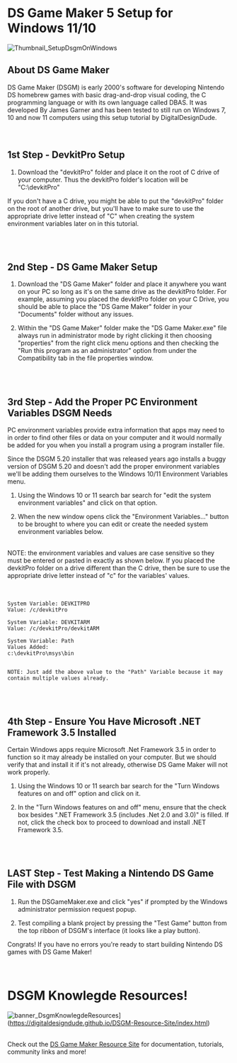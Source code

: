 # DS Game Maker 5 Setup for Windows 11/10

![Thumbnail_SetupDsgmOnWindows](https://user-images.githubusercontent.com/106634287/172290113-be6cfb1b-8691-4e6e-a118-03230c9ca70b.png)


## About DS Game Maker

DS Game Maker (DSGM) is early 2000's software for developing Nintendo DS homebrew games with basic drag-and-drop visual coding, the C programming language or with its own language called DBAS. It was developed By James Garner and has been tested to still run on Windows 7, 10 and now 11 computers using this setup tutorial by DigitalDesignDude.
<br>
<br>
<br>



## 1st Step - DevkitPro Setup
  1. Download the "devkitPro" folder and place it on the root of C drive of your computer. Thus the devkitPro folder's location will be "C:\devkitPro"
	
If you don't have a C drive, you might be able to put the "devkitPro" folder on the root of another drive, but you'll have to make sure to use the appropriate drive letter instead of "C" when creating the system environment variables later on in this tutorial. 

<br>
<br>



## 2nd Step - DS Game Maker Setup

  1. Download the "DS Game Maker" folder and place it anywhere you want on your PC so long as it's on the same drive as the devkitPro folder. For example, assuming you placed the devkitPro folder on your C Drive, you should be able to place the "DS Game Maker" folder in your "Documents" folder without any issues. 
	
  2. Within the "DS Game Maker" folder make the "DS Game Maker.exe" file always  run in administrator mode by right clicking it then choosing "properties" from the right click menu options and then checking the "Run this program as an administrator" option from under the Compatibility tab in the file properties window.
<br>
<br>



## 3rd Step - Add the Proper PC Environment Variables DSGM Needs

PC environment variables provide extra information that apps may need to in order to find other files or data on your computer and it would normally be added for you when you install a program using a program installer file.

Since the DSGM 5.20 installer that was released years ago installs a buggy version of DSGM 5.20 and doesn't add the proper environment variables we'll be adding them ourselves to the Windows 10/11 Environment Variables menu.
<br>
  1. Using the Windows 10 or 11 search bar search for "edit the system environment variables"  and click on that option.
  
  2.  When the new window opens click the "Environment Variables..." button to be brought to where you can edit or create the needed system environment variables below.

<br>
NOTE: the environment variables and values are case sensitive so they must be entered or pasted in exactly as shown below. If you placed the devkitPro folder on a drive different than the C drive, then be sure to use the appropriate drive letter instead of "c" for the variables' values.
<br>
<br>
<br>
	
	System Variable: DEVKITPRO
	Value: /c/devkitPro
	
	System Variable: DEVKITARM
	Value: /c/devkitPro/devkitARM
	
	System Variable: Path
	Values Added:
	c:\devkitPro\msys\bin

	
	NOTE: Just add the above value to the "Path" Variable because it may contain multiple values already.
	
<br>
<br>

## 4th Step - Ensure You Have Microsoft .NET Framework 3.5 Installed

Certain Windows apps require Microsoft .Net Framework 3.5 in order to function so it may already be installed on your computer. But we should verify that and install it if it's not already, otherwise DS Game Maker will not work properly.

1. Using the Windows 10 or 11 search bar search for the "Turn Windows features on and off" option and click on it.

2. In the "Turn Windows features on and off" menu, ensure that the check box besides ".NET Framework 3.5 (includes .Net 2.0 and 3.0)" is filled. If not, click the check box to proceed to download and install .NET Framework 3.5.
<br>
<br>

## LAST Step - Test Making a Nintendo DS Game File with DSGM
1. Run the DSGameMaker.exe and click "yes" if prompted by the Windows administrator permission request popup.

2. Test compiling a blank project by pressing the "Test Game" button from the top ribbon of DSGM's interface (it looks like a play button).

Congrats! If you have no errors you're ready to start building Nintendo DS games with DS Game Maker!
<br>
<br>
<br>

# DSGM Knowlegde Resources!
![banner_DsgmKnowlegdeResources](https://user-images.githubusercontent.com/106634287/173729565-1b842d40-cd44-4376-91d4-6eb6a5515957.png)](https://digitaldesigndude.github.io/DSGM-Resource-Site/index.html)
<br>
<br>

Check out the [DS Game Maker Resource Site](https://digitaldesigndude.github.io/DSGM-Resource-Site/index.html) for documentation, tutorials, community links and more!

